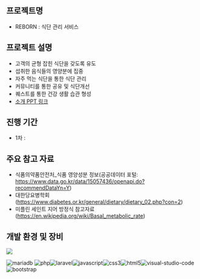 ## 프로젝트명
   - REBORN : 식단 관리 서비스

## 프로젝트 설명
   - 고객의 균형 잡힌 식단을 갖도록 유도
   - 섭취한 음식들의 영양분에 집중
   - 자주 먹는 식단을 통한 식단 관리
   - 커뮤니티를 통한 공유 및 식단개선
   - 퀘스트를 통한 건강 생활 습관 형성
   - [소개 PPT 링크](https://www.canva.com/design/DAFpma63MDA/jFHxAMayXLwd1fSh8gIA1A/view?utm_content=DAFpma63MDA&utm_campaign=designshare&utm_medium=link&utm_source=publishsharelink)

## 진행 기간
   - 1차 : 

## 주요 참고 자료
   - 식품의약품안전처_식품 영양성분 정보(공공데이터 포털: https://www.data.go.kr/data/15057436/openapi.do?recommendDataYn=Y)
   - 대한당요병학회(https://www.diabetes.or.kr/general/dietary/dietary_02.php?con=2)
   - 미플린 세인트 지어 방정식 참고자료(https://en.wikipedia.org/wiki/Basal_metabolic_rate)

## 개발 환경 및 장비
<img src="https://img.shields.io/badge/PHP-777BB4?style=flat-square&logo=PHP&logoColor=white"/>


   
   ![mariadb](https://github.com/PHP-506-wdye/project-2/assets/126547805/1816a975-eec0-4960-87ca-c66ddca34fa2)
   ![php](https://github.com/PHP-506-wdye/project-2/assets/126547805/4e60555c-e228-4625-ab55-1ffc29650c2c)![laravel](https://github.com/PHP-506-wdye/project-2/assets/126547805/94a7b14d-d788-4515-b3b6-5e3ba5df0e0b)![javascript](https://github.com/PHP-506-wdye/project-2/assets/126547805/f9e4157c-0bf0-4ddf-8f74-0b291ac6bcf4)![css3](https://github.com/PHP-506-wdye/project-2/assets/126547805/238fd694-2056-4969-9035-b3b6f095923a)![html5](https://github.com/PHP-506-wdye/project-2/assets/126547805/ef5011d9-5fd1-4391-b57f-11f907b45097)![visual-studio-code](https://github.com/PHP-506-wdye/project-2/assets/126547805/ea1e0a09-9bf9-46b7-9cb5-42fedd776ada)![bootstrap](https://github.com/PHP-506-wdye/project-2/assets/126547805/33c44e47-3165-414e-ab5d-fea85ecbf2b2)

   

